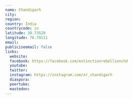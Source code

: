 ```yaml
---
name: Chandigarh
city:
region:
country: India
countrycode: in
latitude: 30.73528
longitude: 76.79111
email:
publiciseemail: false
links:
  website:
  facebook: https://facebook.com/extinctionrebellionchd
  youtube:
  twitter:
  instagram: https://instagram.com/xr_chandigarh
  diaspora:
  peertube:
  mastodon:
---
```

